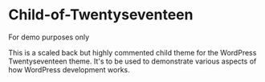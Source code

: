 # Child-of-Twentyseventeen
For demo purposes only

This is a scaled back but highly commented child theme for the WordPress Twentyseventeen theme. It's to be used to demonstrate various aspects of how WordPress development works.
